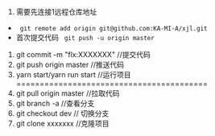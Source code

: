 1. 需要先连接1远程仓库地址

- ` git remote add origin git@github.com:KA-MI-A/xjl.git`
- 首次提交代码
` git push -u origin master`

1. git commit -m "flx:XXXXXXX"   //提交代码
2. git push origin master   //推送代码
3. yarn start/yarn run start   //运行项目
=========================================
3. git pull origin master     //拉取代码
4. git branch -a    //查看分支
5. git checkout dev    // 切换分支
6. git clone xxxxxxx    //克隆项目